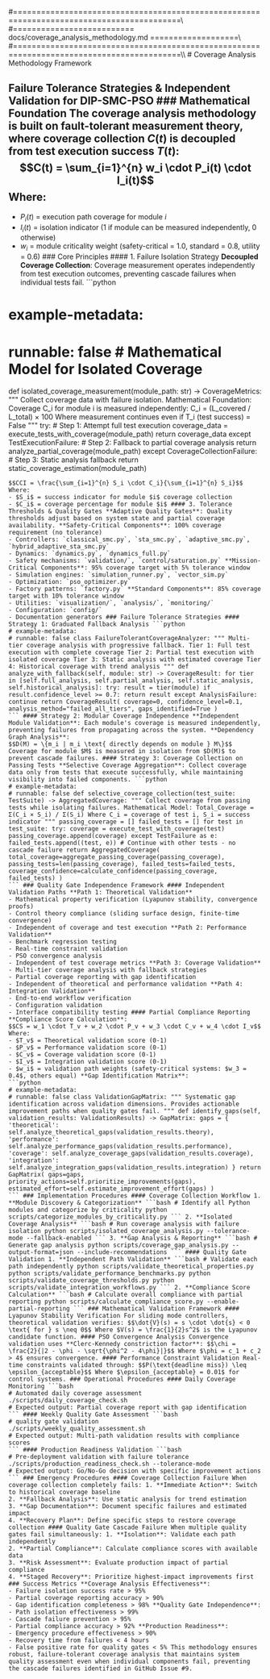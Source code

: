 #==========================================================================================\\\
#========================== docs/coverage_analysis_methodology.md ===================\\\
#==========================================================================================\\\ # Coverage Analysis Methodology Framework
## Failure Tolerance Strategies & Independent Validation for DIP-SMC-PSO ### Mathematical Foundation The coverage analysis methodology is built on **fault-tolerant measurement theory**, where coverage collection $C(t)$ is decoupled from test execution success $T(t)$: $$C(t) = \sum_{i=1}^{n} w_i \cdot P_i(t) \cdot I_i(t)$$ Where:
- $P_i(t)$ = execution path coverage for module $i$
- $I_i(t)$ = isolation indicator (1 if module can be measured independently, 0 otherwise)
- $w_i$ = module criticality weight (safety-critical = 1.0, standard = 0.8, utility = 0.6) ### Core Principles #### 1. Failure Isolation Strategy **Decoupled Coverage Collection**: Coverage measurement operates independently from test execution outcomes, preventing cascade failures when individual tests fail. ```python
# example-metadata:
# runnable: false # Mathematical Model for Isolated Coverage
def isolated_coverage_measurement(module_path: str) -> CoverageMetrics: """ Collect coverage data with failure isolation. Mathematical Foundation: Coverage C_i for module i is measured independently: C_i = (L_covered / L_total) × 100 Where measurement continues even if T_i (test success) = False """ try: # Step 1: Attempt full test execution coverage_data = execute_tests_with_coverage(module_path) return coverage_data except TestExecutionFailure: # Step 2: Fallback to partial coverage analysis return analyze_partial_coverage(module_path) except CoverageCollectionFailure: # Step 3: Static analysis fallback return static_coverage_estimation(module_path)
``` #### 2. Partial Coverage Reporting Framework **Progressive Coverage Analysis**: When complete coverage collection fails, the system provides partial measurements with explicit gap identification. **Coverage Completeness Index (CCI)**:
$$CCI = \frac{\sum_{i=1}^{n} S_i \cdot C_i}{\sum_{i=1}^{n} S_i}$$ Where:
- $S_i$ = success indicator for module $i$ coverage collection
- $C_i$ = coverage percentage for module $i$ #### 3. Tolerance Thresholds & Quality Gates **Adaptive Quality Gates**: Quality thresholds adjust based on system state and partial coverage availability. **Safety-Critical Components**: 100% coverage requirement (no tolerance)
- Controllers: `classical_smc.py`, `sta_smc.py`, `adaptive_smc.py`, `hybrid_adaptive_sta_smc.py`
- Dynamics: `dynamics.py`, `dynamics_full.py`
- Safety mechanisms: `validation/`, `control/saturation.py` **Mission-Critical Components**: 95% coverage target with 5% tolerance window
- Simulation engines: `simulation_runner.py`, `vector_sim.py`
- Optimization: `pso_optimizer.py`
- Factory patterns: `factory.py` **Standard Components**: 85% coverage target with 10% tolerance window
- Utilities: `visualization/`, `analysis/`, `monitoring/`
- Configuration: `config/`
- Documentation generators ### Failure Tolerance Strategies #### Strategy 1: Graduated Fallback Analysis ```python
# example-metadata:
# runnable: false class FailureTolerantCoverageAnalyzer: """ Multi-tier coverage analysis with progressive fallback. Tier 1: Full test execution with complete coverage Tier 2: Partial test execution with isolated coverage Tier 3: Static analysis with estimated coverage Tier 4: Historical coverage with trend analysis """ def analyze_with_fallback(self, module: str) -> CoverageResult: for tier in [self.full_analysis, self.partial_analysis, self.static_analysis, self.historical_analysis]: try: result = tier(module) if result.confidence_level >= 0.7: return result except AnalysisFailure: continue return CoverageResult( coverage=0, confidence_level=0.1, analysis_method="failed_all_tiers", gaps_identified=True )
``` #### Strategy 2: Modular Coverage Independence **Independent Module Validation**: Each module's coverage is measured independently, preventing failures from propagating across the system. **Dependency Graph Analysis**:
$$D(M) = \{m_i | m_i \text{ directly depends on module } M\}$$ Coverage for module $M$ is measured in isolation from $D(M)$ to prevent cascade failures. #### Strategy 3: Coverage Collection on Passing Tests **Selective Coverage Aggregation**: Collect coverage data only from tests that execute successfully, while maintaining visibility into failed components. ```python
# example-metadata:
# runnable: false def selective_coverage_collection(test_suite: TestSuite) -> AggregatedCoverage: """ Collect coverage from passing tests while isolating failures. Mathematical Model: Total_Coverage = Σ(C_i × S_i) / Σ(S_i) Where C_i = coverage of test i, S_i = success indicator """ passing_coverage = [] failed_tests = [] for test in test_suite: try: coverage = execute_test_with_coverage(test) passing_coverage.append(coverage) except TestFailure as e: failed_tests.append((test, e)) # Continue with other tests - no cascade failure return AggregatedCoverage( total_coverage=aggregate_passing_coverage(passing_coverage), passing_tests=len(passing_coverage), failed_tests=failed_tests, coverage_confidence=calculate_confidence(passing_coverage, failed_tests) )
``` ### Quality Gate Independence Framework #### Independent Validation Paths **Path 1: Theoretical Validation**
- Mathematical property verification (Lyapunov stability, convergence proofs)
- Control theory compliance (sliding surface design, finite-time convergence)
- Independent of coverage and test execution **Path 2: Performance Validation**
- Benchmark regression testing
- Real-time constraint validation
- PSO convergence analysis
- Independent of test coverage metrics **Path 3: Coverage Validation**
- Multi-tier coverage analysis with fallback strategies
- Partial coverage reporting with gap identification
- Independent of theoretical and performance validation **Path 4: Integration Validation**
- End-to-end workflow verification
- Configuration validation
- Interface compatibility testing #### Partial Compliance Reporting **Compliance Score Calculation**:
$$CS = w_1 \cdot T_v + w_2 \cdot P_v + w_3 \cdot C_v + w_4 \cdot I_v$$ Where:
- $T_v$ = Theoretical validation score (0-1)
- $P_v$ = Performance validation score (0-1)
- $C_v$ = Coverage validation score (0-1)
- $I_v$ = Integration validation score (0-1)
- $w_i$ = validation path weights (safety-critical systems: $w_3 = 0.4$, others equal) **Gap Identification Matrix**:
```python
# example-metadata:
# runnable: false class ValidationGapMatrix: """ Systematic gap identification across validation dimensions. Provides actionable improvement paths when quality gates fail. """ def identify_gaps(self, validation_results: ValidationResults) -> GapMatrix: gaps = { 'theoretical': self.analyze_theoretical_gaps(validation_results.theory), 'performance': self.analyze_performance_gaps(validation_results.performance), 'coverage': self.analyze_coverage_gaps(validation_results.coverage), 'integration': self.analyze_integration_gaps(validation_results.integration) } return GapMatrix( gaps=gaps, priority_actions=self.prioritize_improvements(gaps), estimated_effort=self.estimate_improvement_effort(gaps) )
``` ### Implementation Procedures #### Coverage Collection Workflow 1. **Module Discovery & Categorization** ```bash # Identify all Python modules and categorize by criticality python scripts/categorize_modules_by_criticality.py ``` 2. **Isolated Coverage Analysis** ```bash # Run coverage analysis with failure isolation python scripts/isolated_coverage_analysis.py --tolerance-mode --fallback-enabled ``` 3. **Gap Analysis & Reporting** ```bash # Generate gap analysis python scripts/coverage_gap_analysis.py --output-format=json --include-recommendations ``` #### Quality Gate Validation 1. **Independent Path Validation** ```bash # Validate each path independently python scripts/validate_theoretical_properties.py python scripts/validate_performance_benchmarks.py python scripts/validate_coverage_thresholds.py python scripts/validate_integration_workflows.py ``` 2. **Compliance Score Calculation** ```bash # Calculate overall compliance with partial reporting python scripts/calculate_compliance_score.py --enable-partial-reporting ``` ### Mathematical Validation Framework #### Lyapunov Stability Verification For sliding mode controllers, theoretical validation verifies: $$\dot{V}(s) = s \cdot \dot{s} < 0 \text{ for } s \neq 0$$ Where $V(s) = \frac{1}{2}s^2$ is the Lyapunov candidate function. #### PSO Convergence Analysis Convergence validation uses **Clerc-Kennedy constriction factor**: $$\chi = \frac{2}{|2 - \phi - \sqrt{\phi^2 - 4\phi}|}$$ Where $\phi = c_1 + c_2 > 4$ ensures convergence. #### Performance Constraint Validation Real-time constraints validated through: $$P(\text{deadline miss}) \leq \epsilon_{acceptable}$$ Where $\epsilon_{acceptable} = 0.01$ for control systems. ### Operational Procedures #### Daily Coverage Monitoring ```bash
# Automated daily coverage assessment
./scripts/daily_coverage_check.sh
# Expected output: Partial coverage report with gap identification
``` #### Weekly Quality Gate Assessment ```bash
# quality gate validation
./scripts/weekly_quality_assessment.sh
# Expected output: Multi-path validation results with compliance scores
``` #### Production Readiness Validation ```bash
# Pre-deployment validation with failure tolerance
./scripts/production_readiness_check.sh --tolerance-mode
# Expected output: Go/No-Go decision with specific improvement actions
``` ### Emergency Procedures #### Coverage Collection Failure When coverage collection completely fails: 1. **Immediate Action**: Switch to historical coverage baseline
2. **Fallback Analysis**: Use static analysis for trend estimation
3. **Gap Documentation**: Document specific failures and estimated impact
4. **Recovery Plan**: Define specific steps to restore coverage collection #### Quality Gate Cascade Failure When multiple quality gates fail simultaneously: 1. **Isolation**: Validate each path independently
2. **Partial Compliance**: Calculate compliance scores with available data
3. **Risk Assessment**: Evaluate production impact of partial compliance
4. **Staged Recovery**: Prioritize highest-impact improvements first ### Success Metrics **Coverage Analysis Effectiveness**:
- Failure isolation success rate > 95%
- Partial coverage reporting accuracy > 90%
- Gap identification completeness > 98% **Quality Gate Independence**:
- Path isolation effectiveness > 99%
- Cascade failure prevention > 95%
- Partial compliance accuracy > 92% **Production Readiness**:
- Emergency procedure effectiveness > 90%
- Recovery time from failures < 4 hours
- False positive rate for quality gates < 5% This methodology ensures robust, failure-tolerant coverage analysis that maintains system quality assessment even when individual components fail, preventing the cascade failures identified in GitHub Issue #9.